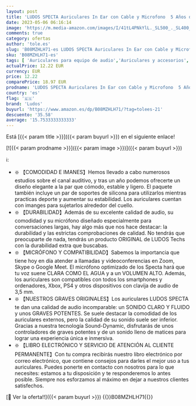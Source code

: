 ```yaml
---
layout: post
title: 'LUDOS SPECTA Auriculares In Ear con Cable y Microfono  5 Años de Garantía  Micrófono Universal para Llamadas Claras  Graves Potentes  Sound-Dynamic  Cascos para iPhone  Samsung  Mi  Xiaomi  Huawei'
date: 2023-05-06 06:16:14
image: 'https://m.media-amazon.com/images/I/41tL4PNkYlL._SL500_._SL400_.jpg'
comments: true
category: ofertas
author: 'tole.es'
slug: 'B08MZHLH71-es LUDOS SPECTA Auriculares In Ear con Cable y Microfono 5...'
sku: 'B08MZHLH71-es'
tags: [ 'Auriculares para equipo de audio','Auriculares y accesorios','Electrónica','iphone','ludos','🇪🇸', ]
actualPrice: 12.22 EUR
currency: EUR
price: 12.22
comparePrice: 18.97 EUR
prodname: 'LUDOS SPECTA Auriculares In Ear con Cable y Microfono  5 Años de Garantía  Micrófono Universal para Llamadas Claras  Graves Potentes  Sound-Dynamic  Cascos para iPhone  Samsung  Mi  Xiaomi  Huawei'
country: 'es'
flag: '🇪🇸'
brand: 'Ludos'
buyurl: 'https://www.amazon.es/dp/B08MZHLH71/?tag=tolees-21'
descuento: '35.58'
average: '15.7533333333333'
---
```


Está [{{< param title >}}]({{< param buyurl >}}) en el siguiente enlace!

[![{{< param prodname >}}]({{< param image >}})]({{< param buyurl >}})

ℹ️:

- ❇️ 【COMODIDAD E IMANES】Hemos llevado a cabo numerosos estudios sobre el canal auditivo, y tras un año podemos ofrecerte un diseño elegante a la par que cómodo, estable y ligero. El paquete también incluye un par de soportes de silicona para utilizarlos mientras practicas deporte y aumentar su estabilidad. Los auriculares cuentan con imanges para sujetarlos alrededor del cuello.
- ❇️ 【DURABILIDAD】Además de su excelente calidad de audio, su comodidad y su micrófono diseñado especialmente para conversaciones largas, hay algo más que nos hace destacar: la durabilidad y las estrictas comprobaciones de calidad. No tendrás que preocuparte de nada, tendrás un producto ORIGINAL de LUDOS Techs con la durabilidad extra que buscabas.
- ❇️ 【MICRÓFONO Y COMPATIBILIDAD】Sabemos la importancia que tiene hoy en día atender a llamadas y videoconferencias en Zoom, Skype o Google Meet. El micrófono optimizado de los Specta hará que tu voz suene CLARA COMO EL AGUA y a un VOLUMEN ALTO. Además, los auriculares son compatibles con todos los smartphones y ordenadores, Xbox, PS4 y otros dispositivos con clavija de audio de 3,5 mm.
- ❇️ 【NUESTROS GRAVES ORIGINALES】Los auriculares LUDOS SPECTA te dan una calidad de audio incomparable: un SONIDO CLARO Y FLUIDO y unos GRAVES POTENTES. Se suele destacar la comodidad de los auriculares externos, pero la calidad de su sonido suele ser inferior. Gracias a nuestra tecnología Sound-Dynamic, disfrutarás de unos controladores de graves potentes y de un sonido lleno de matices para lograr una experiencia única e inmersiva.
- ❇️ 【LIBRO ELECTRÓNICO Y SERVICIO DE ATENCIÓN AL CLIENTE PERMANENTE】Con tu compra recibirás nuestro libro electrónico por correo electrónico, que contiene consejos para darles el mejor uso a tus auriculares. Puedes ponerte en contacto con nosotros para lo que necesites: estamos a tu disposición y te responderemos lo antes posible. Siempre nos esforzamos al máximo en dejar a nuestros clientes satisfechos.

[🛒 Ver la oferta!!]({{< param buyurl >}})
{{<world>}}B08MZHLH71{{</world>}}
